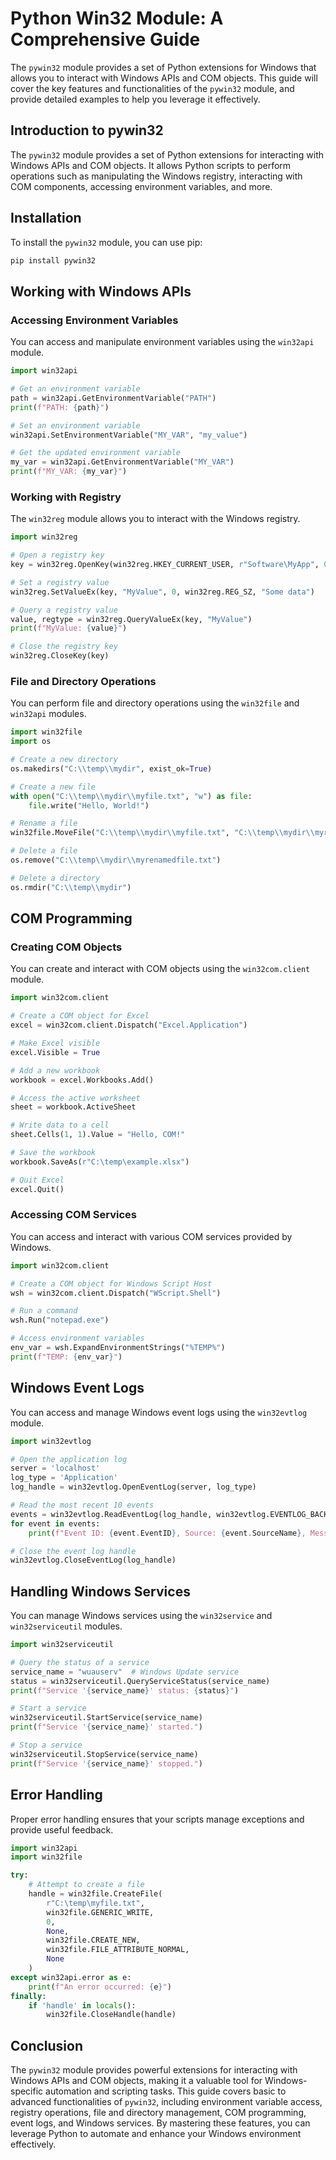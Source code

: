 # Python Win32 Module: A Comprehensive Guide

The `pywin32` module provides a set of Python extensions for Windows that allows you to interact with Windows APIs and COM objects. This guide will cover the key features and functionalities of the `pywin32` module, and provide detailed examples to help you leverage it effectively.

## Introduction to pywin32

The `pywin32` module provides a set of Python extensions for interacting with Windows APIs and COM objects. It allows Python scripts to perform operations such as manipulating the Windows registry, interacting with COM components, accessing environment variables, and more.

## Installation

To install the `pywin32` module, you can use pip:

```bash
pip install pywin32
```

## Working with Windows APIs

### Accessing Environment Variables

You can access and manipulate environment variables using the `win32api` module.

```python
import win32api

# Get an environment variable
path = win32api.GetEnvironmentVariable("PATH")
print(f"PATH: {path}")

# Set an environment variable
win32api.SetEnvironmentVariable("MY_VAR", "my_value")

# Get the updated environment variable
my_var = win32api.GetEnvironmentVariable("MY_VAR")
print(f"MY_VAR: {my_var}")
```

### Working with Registry

The `win32reg` module allows you to interact with the Windows registry.

```python
import win32reg

# Open a registry key
key = win32reg.OpenKey(win32reg.HKEY_CURRENT_USER, r"Software\MyApp", 0, win32reg.KEY_WRITE)

# Set a registry value
win32reg.SetValueEx(key, "MyValue", 0, win32reg.REG_SZ, "Some data")

# Query a registry value
value, regtype = win32reg.QueryValueEx(key, "MyValue")
print(f"MyValue: {value}")

# Close the registry key
win32reg.CloseKey(key)
```

### File and Directory Operations

You can perform file and directory operations using the `win32file` and `win32api` modules.

```python
import win32file
import os

# Create a new directory
os.makedirs("C:\\temp\\mydir", exist_ok=True)

# Create a new file
with open("C:\\temp\\mydir\\myfile.txt", "w") as file:
    file.write("Hello, World!")

# Rename a file
win32file.MoveFile("C:\\temp\\mydir\\myfile.txt", "C:\\temp\\mydir\\myrenamedfile.txt")

# Delete a file
os.remove("C:\\temp\\mydir\\myrenamedfile.txt")

# Delete a directory
os.rmdir("C:\\temp\\mydir")
```

## COM Programming

### Creating COM Objects

You can create and interact with COM objects using the `win32com.client` module.

```python
import win32com.client

# Create a COM object for Excel
excel = win32com.client.Dispatch("Excel.Application")

# Make Excel visible
excel.Visible = True

# Add a new workbook
workbook = excel.Workbooks.Add()

# Access the active worksheet
sheet = workbook.ActiveSheet

# Write data to a cell
sheet.Cells(1, 1).Value = "Hello, COM!"

# Save the workbook
workbook.SaveAs(r"C:\temp\example.xlsx")

# Quit Excel
excel.Quit()
```

### Accessing COM Services

You can access and interact with various COM services provided by Windows.

```python
import win32com.client

# Create a COM object for Windows Script Host
wsh = win32com.client.Dispatch("WScript.Shell")

# Run a command
wsh.Run("notepad.exe")

# Access environment variables
env_var = wsh.ExpandEnvironmentStrings("%TEMP%")
print(f"TEMP: {env_var}")
```

## Windows Event Logs

You can access and manage Windows event logs using the `win32evtlog` module.

```python
import win32evtlog

# Open the application log
server = 'localhost'
log_type = 'Application'
log_handle = win32evtlog.OpenEventLog(server, log_type)

# Read the most recent 10 events
events = win32evtlog.ReadEventLog(log_handle, win32evtlog.EVENTLOG_BACKWARDS_READ, 0, 10)
for event in events:
    print(f"Event ID: {event.EventID}, Source: {event.SourceName}, Message: {event.StringInserts}")

# Close the event log handle
win32evtlog.CloseEventLog(log_handle)
```

## Handling Windows Services

You can manage Windows services using the `win32service` and `win32serviceutil` modules.

```python
import win32serviceutil

# Query the status of a service
service_name = "wuauserv"  # Windows Update service
status = win32serviceutil.QueryServiceStatus(service_name)
print(f"Service '{service_name}' status: {status}")

# Start a service
win32serviceutil.StartService(service_name)
print(f"Service '{service_name}' started.")

# Stop a service
win32serviceutil.StopService(service_name)
print(f"Service '{service_name}' stopped.")
```

## Error Handling

Proper error handling ensures that your scripts manage exceptions and provide useful feedback.

```python
import win32api
import win32file

try:
    # Attempt to create a file
    handle = win32file.CreateFile(
        r"C:\temp\myfile.txt",
        win32file.GENERIC_WRITE,
        0,
        None,
        win32file.CREATE_NEW,
        win32file.FILE_ATTRIBUTE_NORMAL,
        None
    )
except win32api.error as e:
    print(f"An error occurred: {e}")
finally:
    if 'handle' in locals():
        win32file.CloseHandle(handle)
```

## Conclusion

The `pywin32` module provides powerful extensions for interacting with Windows APIs and COM objects, making it a valuable tool for Windows-specific automation and scripting tasks. This guide covers basic to advanced functionalities of `pywin32`, including environment variable access, registry operations, file and directory management, COM programming, event logs, and Windows services. By mastering these features, you can leverage Python to automate and enhance your Windows environment effectively.